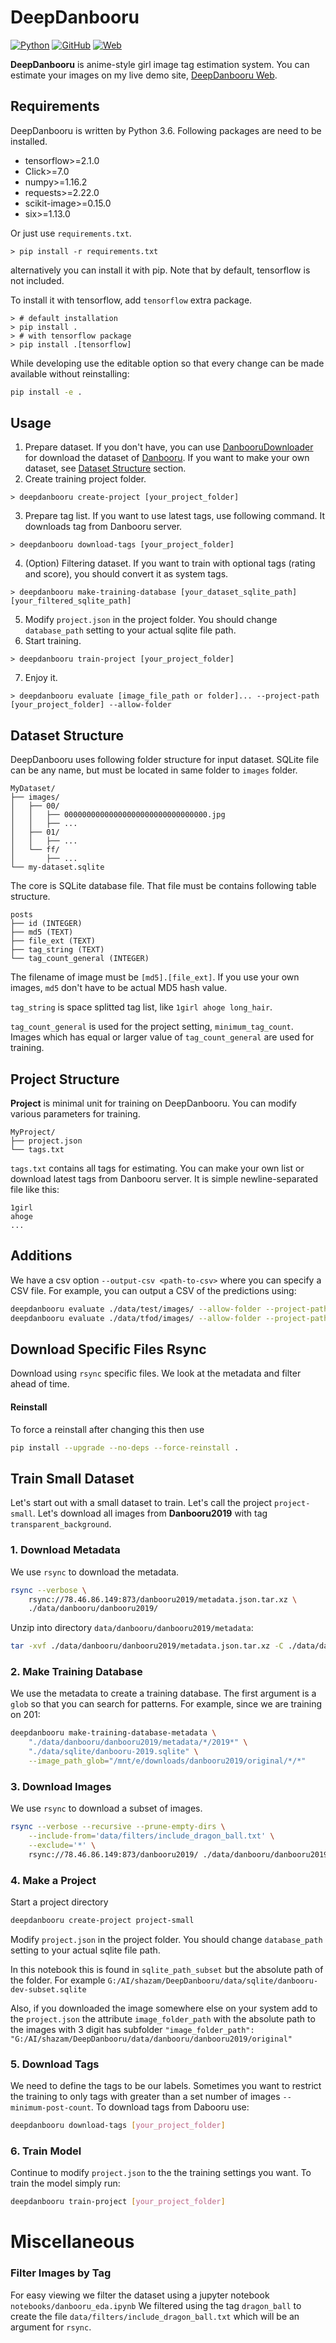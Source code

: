 # DeepDanbooru
[![Python](https://img.shields.io/badge/python-3.6-green)](https://www.python.org/doc/versions/)
[![GitHub](https://img.shields.io/github/license/KichangKim/DeepDanbooru)](https://opensource.org/licenses/MIT)
[![Web](https://img.shields.io/badge/web%20demo-20191108-brightgreen)](http://kanotype.iptime.org:8003/deepdanbooru/)

**DeepDanbooru** is anime-style girl image tag estimation system. You can estimate your images on my live demo site, [DeepDanbooru Web](http://kanotype.iptime.org:8003/deepdanbooru/).

## Requirements
DeepDanbooru is written by Python 3.6. Following packages are need to be installed.
- tensorflow>=2.1.0
- Click>=7.0
- numpy>=1.16.2
- requests>=2.22.0
- scikit-image>=0.15.0
- six>=1.13.0

Or just use `requirements.txt`.
```
> pip install -r requirements.txt
```

alternatively you can install it with pip. Note that by default, tensorflow is not included.

To install it with tensorflow, add `tensorflow` extra package.

```
> # default installation
> pip install .
> # with tensorflow package
> pip install .[tensorflow]
```

While developing use the editable option so that every change can be made available without reinstalling:
```bash
pip install -e .
```

## Usage
1. Prepare dataset. If you don't have, you can use [DanbooruDownloader](https://github.com/KichangKim/DanbooruDownloader) for download the dataset of [Danbooru](https://danbooru.donmai.us/). If you want to make your own dataset, see [Dataset Structure](#dataset-structure) section.
2. Create training project folder.
```
> deepdanbooru create-project [your_project_folder]
```
3. Prepare tag list. If you want to use latest tags, use following command. It downloads tag from Danbooru server.
```
> deepdanbooru download-tags [your_project_folder]
```
4. (Option) Filtering dataset. If you want to train with optional tags (rating and score), you should convert it as system tags.
```
> deepdanbooru make-training-database [your_dataset_sqlite_path] [your_filtered_sqlite_path]
```
5. Modify `project.json` in the project folder. You should change `database_path` setting to your actual sqlite file path.
6. Start training.
```
> deepdanbooru train-project [your_project_folder]
```
7. Enjoy it.
```
> deepdanbooru evaluate [image_file_path or folder]... --project-path [your_project_folder] --allow-folder
```

## Dataset Structure
DeepDanbooru uses following folder structure for input dataset. SQLite file can be any name, but must be located in same folder to `images` folder.
```
MyDataset/
├── images/
│   ├── 00/
│   │   ├── 00000000000000000000000000000000.jpg
│   │   ├── ...
│   ├── 01/
│   │   ├── ...
│   └── ff/
│       ├── ...
└── my-dataset.sqlite
```
The core is SQLite database file. That file must be contains following table structure.
```
posts
├── id (INTEGER)
├── md5 (TEXT)
├── file_ext (TEXT)
├── tag_string (TEXT)
└── tag_count_general (INTEGER)
```
The filename of image must be `[md5].[file_ext]`. If you use your own images, `md5` don't have to be actual MD5 hash value.

`tag_string` is space splitted tag list, like `1girl ahoge long_hair`.

`tag_count_general` is used for the project setting, `minimum_tag_count`. Images which has equal or larger value of `tag_count_general` are used for training.

## Project Structure
**Project** is minimal unit for training on DeepDanbooru. You can modify various parameters for training.
```
MyProject/
├── project.json
└── tags.txt
```
`tags.txt` contains all tags for estimating. You can make your own list or download latest tags from Danbooru server. It is simple newline-separated file like this:
```
1girl
ahoge
...
```


## Additions
We have a csv option `--output-csv <path-to-csv>` where you can specify a CSV file.
For example, you can output a CSV of the predictions using:
```bash
deepdanbooru evaluate ./data/test/images/ --allow-folder --project-path deepdanbooru-v3-20200101-sgd-e30 --output-csv ./data/test/predictions/predictions.csv
deepdanbooru evaluate ./data/tfod/images/ --allow-folder --project-path deepdanbooru-v3-20200101-sgd-e30 --output-csv ./data/tfod/predictions/predictions.csv
```

## Download Specific Files Rsync
Download using `rsync` specific files. We look at the metadata and filter ahead of time.


#### Reinstall
To force a reinstall after changing this then use
```bash
pip install --upgrade --no-deps --force-reinstall .
```


## Train Small Dataset
Let's start out with a small dataset to train. Let's call the project `project-small`.
Let's download all images from **Danbooru2019** with tag `transparent_background`.

### 1. Download Metadata
We use `rsync` to download the metadata.
```bash
rsync --verbose \
    rsync://78.46.86.149:873/danbooru2019/metadata.json.tar.xz \
    ./data/danbooru/danbooru2019/
```
Unzip into directory `data/danbooru/danbooru2019/metadata`:
```bash
tar -xvf ./data/danbooru/danbooru2019/metadata.json.tar.xz -C ./data/danbooru/danbooru2019/metadata
```

### 2. Make Training Database
We use the metadata to create a training database. 
The first argument is a `glob` so that you can search for patterns.
For example, since we are training on 201:
```bash
deepdanbooru make-training-database-metadata \
    "./data/danbooru/danbooru2019/metadata/*/2019*" \
    "./data/sqlite/danbooru-2019.sqlite" \
    --image_path_glob="/mnt/e/downloads/danbooru2019/original/*/*"
```



### 3. Download Images
We use `rsync` to download a subset of images.

```bash
rsync --verbose --recursive --prune-empty-dirs \
	--include-from='data/filters/include_dragon_ball.txt' \
	--exclude='*' \
	rsync://78.46.86.149:873/danbooru2019/ ./data/danbooru/danbooru2019/
```

### 4. Make a Project
Start a project directory 
```bash
deepdanbooru create-project project-small
```
Modify `project.json` in the project folder. You should change `database_path` setting to your actual sqlite file path.

In this notebook this is found in `sqlite_path_subset` but the absolute path of the folder.
For example `G:/AI/shazam/DeepDanbooru/data/sqlite/danbooru-dev-subset.sqlite`

Also, if you downloaded the image somewhere else on your system add to the `project.json` the attribute `image_folder_path` with the absolute path to the
images with 3 digit has subfolder `"image_folder_path": "G:/AI/shazam/DeepDanbooru/data/danbooru/danbooru2019/original"`


### 5. Download Tags
We need to define the tags to be our labels. Sometimes you want to restrict the training to only tags with greater than 
a set number of images `--minimum-post-count`. To download tags from Dabooru use:
```bash
deepdanbooru download-tags [your_project_folder]
```


### 6. Train Model
Continue to modify `project.json` to the the training settings you want. To train the model simply run:
```bash
deepdanbooru train-project [your_project_folder]
```


# Miscellaneous
### Filter Images by Tag
For easy viewing we filter the dataset using a jupyter notebook `notebooks/danbooru_eda.ipynb`
We filtered using the tag `dragon_ball` to create the file `data/filters/include_dragon_ball.txt` which will be an 
argument for `rsync`. 
